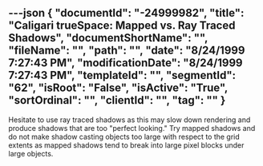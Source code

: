 ---json
{
  "documentId": "-24999982",
  "title": "Caligari trueSpace: Mapped vs. Ray Traced Shadows",
  "documentShortName": "",
  "fileName": "",
  "path": "",
  "date": "8/24/1999 7:27:43 PM",
  "modificationDate": "8/24/1999 7:27:43 PM",
  "templateId": "",
  "segmentId": "62",
  "isRoot": "False",
  "isActive": "True",
  "sortOrdinal": "",
  "clientId": "",
  "tag": ""
}
---

Hesitate to use ray traced shadows as this may slow down rendering and produce shadows that are too &quot;perfect looking.&quot; Try mapped shadows and do not make shadow casting objects too large with respect to the grid extents as mapped shadows tend to break into large pixel blocks under large objects.

